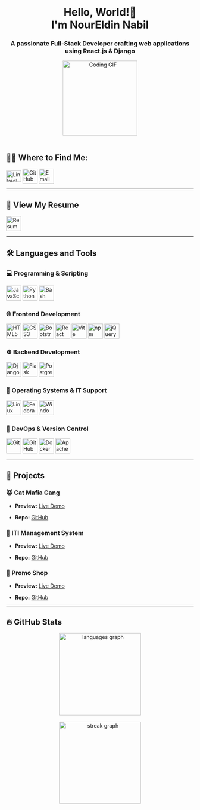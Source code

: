 <h1 align="center">Hello, World!👋<br>I'm NourEldin Nabil</h1>
<h3 align="center">A passionate Full-Stack Developer crafting web applications using React.js & Django</h3>
<div align="center">
  <img height="200" title="Coding GIF"
    src="https://i.giphy.com/media/v1.Y2lkPTc5MGI3NjExdHRxaDZ2Z3ZidHo3azFjNDR2eHZ6c3lkZGtrN3FhOWs3eG5vb3doMCZlcD12MV9pbnRlcm5hbF9naWZfYnlfaWQmY3Q9Zw/RbDKaczqWovIugyJmW/giphy.gif" />
</div>
<br clear="both">

## 👨‍💻 Where to Find Me:
<p align="left">
  <a href="https://linkedin.com/in/noureldin023/" target="_blank">
    <img align="center" title="LinkedIn" 
      src="https://raw.githubusercontent.com/rahuldkjain/github-profile-readme-generator/master/src/images/icons/Social/linked-in-alt.svg"
      alt="LinkedIn Profile" height="30" width="40" /></a>
  <a href="https://github.com/noureldin023" target="_blank">
    <img align="center" title="GitHub"
      src="https://cdn.jsdelivr.net/gh/devicons/devicon@latest/icons/github/github-original.svg"
      alt="GitHub Profile" height="40" width="40" /></a>
  <a href="mailto:nournabil1012@gmail.com" target="_blank">
    <img align="center" title="Email"
      src="https://cdn-icons-png.flaticon.com/512/732/732200.png" alt="Email" height="40"
      width="40" /></a>
</p>

---

## 📄 View My Resume
<p align="left">
  <a href="https://drive.google.com/file/d/11aSTesyqknzoXznQ78leFay-4bpDDgB_/view" target="_blank">
    <img align="center" title="View Resume"
      src="https://cdn-icons-png.flaticon.com/512/337/337946.png"
      alt="Resume Icon" height="40" width="40" /></a>
</p>

---

## 🛠 Languages and Tools

### 💻 Programming & Scripting
<p align="left">
  <img src="https://cdn.jsdelivr.net/gh/devicons/devicon@latest/icons/javascript/javascript-original.svg" title="JavaScript" alt="JavaScript" width="40" height="40" />
<!--   <img src="https://cdn.jsdelivr.net/gh/devicons/devicon@latest/icons/typescript/typescript-plain.svg" title="TypeScript" alt="TypeScript" width="40" height="40" /> -->
  <img src="https://cdn.jsdelivr.net/gh/devicons/devicon@latest/icons/python/python-original.svg" title="Python" alt="Python" width="40" height="40" />
  <img src="https://cdn.jsdelivr.net/gh/devicons/devicon@latest/icons/bash/bash-original.svg" title="Bash" alt="Bash" width="40" height="40" />
</p>

### 🌐 Frontend Development
<p align="left">
  <img src="https://cdn.jsdelivr.net/gh/devicons/devicon@latest/icons/html5/html5-original.svg" title="HTML5" alt="HTML5" width="40" height="40" />
  <img src="https://cdn.jsdelivr.net/gh/devicons/devicon@latest/icons/css3/css3-original.svg" title="CSS3" alt="CSS3" width="40" height="40" />
  <img src="https://cdn.jsdelivr.net/gh/devicons/devicon@latest/icons/bootstrap/bootstrap-original.svg" title="Bootstrap" alt="Bootstrap" width="40" height="40" />
<!--   <img src="https://cdn.jsdelivr.net/gh/devicons/devicon@latest/icons/tailwindcss/tailwindcss-original.svg" title="Tailwind CSS" alt="Tailwind CSS" width="40" height="40" /> -->
  <img src="https://cdn.jsdelivr.net/gh/devicons/devicon@latest/icons/react/react-original.svg" title="React" alt="React" width="40" height="40" />
  <img src="https://cdn.jsdelivr.net/gh/devicons/devicon@latest/icons/vitejs/vitejs-original.svg" title="Vite" alt="Vite" width="40" height="40" />
  <img src="https://cdn.jsdelivr.net/gh/devicons/devicon@latest/icons/npm/npm-original-wordmark.svg" title="npm" alt="npm" width="40" height="40" />
  <img src="https://cdn.jsdelivr.net/gh/devicons/devicon@latest/icons/jquery/jquery-original.svg" title="jQuery" alt="jQuery" width="40" height="40" />
  </p>

### ⚙️ Backend Development
<p align="left">
  <img src="https://cdn.worldvectorlogo.com/logos/django.svg" title="Django" alt="Django" width="40" height="40" />
  <img src="https://cdn.jsdelivr.net/gh/devicons/devicon@latest/icons/flask/flask-original.svg" title="Flask" alt="Flask" width="40" height="40" />
<!--   <img src="https://cdn.jsdelivr.net/gh/devicons/devicon@latest/icons/fastapi/fastapi-original.svg" title="FastAPI" alt="FastAPI" width="40" height="40" /> -->
  <img src="https://cdn.jsdelivr.net/gh/devicons/devicon@latest/icons/postgresql/postgresql-original.svg" title="PostgreSQL" alt="PostgreSQL" width="40" height="40" />
</p>

### 🐧 Operating Systems & IT Support
<p align="left">
  <img src="https://cdn.jsdelivr.net/gh/devicons/devicon@latest/icons/linux/linux-original.svg" title="Linux" alt="Linux" width="40" height="40" />
  <img src="https://cdn.jsdelivr.net/gh/devicons/devicon@latest/icons/fedora/fedora-plain.svg" title="Fedora" alt="Fedora" width="40" height="40"  />
  <img src="https://cdn.jsdelivr.net/gh/devicons/devicon@latest/icons/windows8/windows8-original.svg" title="Windows" alt="Windows" width="40" height="40" />
</p>

### 🔧 DevOps & Version Control
<p align="left">
  <img src="https://cdn.jsdelivr.net/gh/devicons/devicon@latest/icons/git/git-original.svg" title="Git" alt="Git" width="40" height="40" />
  <img src="https://cdn.jsdelivr.net/gh/devicons/devicon@latest/icons/github/github-original.svg" title="GitHub" alt="GitHub" width="40" height="40" />
  <img src="https://cdn.jsdelivr.net/gh/devicons/devicon@latest/icons/docker/docker-original.svg" title="Docker" alt="Docker" width="40" height="40" />
  <img src="https://cdn.jsdelivr.net/gh/devicons/devicon@latest/icons/apache/apache-original.svg" title="Apache" alt="Apache" width="40" height="40" />
</p>

--- 

## 🚀  Projects

### 🐱 Cat Mafia Gang

- **Preview:** [Live Demo](https://noureldin023.github.io/the-cat-gang/)

- **Repo:** [GitHub](https://github.com/NourElDin023/the-cat-gang)

### 🐍 ITI Management System

- **Preview:** [Live Demo](https://noureldin023.pythonanywhere.com)

- **Repo:** [GitHub](https://github.com/NourElDin023/ITI-Management-System)

### 🛒 Promo Shop

- **Preview:** [Live Demo](https://kaminari-promo-shop.netlify.app/)

- **Repo:** [GitHub](https://github.com/NourElDin023/promo-shop)

---

## 🔥 GitHub Stats
<div align="center">
  <img src="https://github-readme-stats.vercel.app/api/top-langs?username=noureldin023&locale=en&layout=compact&langs_count=6&theme=transparent" height="220" alt="languages graph" title="Top Languages" />
</div>
<br clear="both">
<div align="center">
  <img src="https://github-readme-streak-stats-eight.vercel.app?user=noureldin023&theme=transparent" height="220" alt="streak graph" title="GitHub Streak" />
</div>
